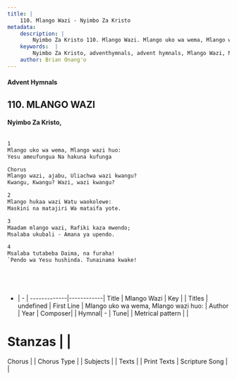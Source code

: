 ```yaml
---
title: |
    110. Mlango Wazi - Nyimbo Za Kristo
metadata:
    description: |
        Nyimbo Za Kristo 110. Mlango Wazi. Mlango uko wa wema, Mlango wazi huo:  Yesu ameufungua Na hakuna kufunga    Chorus Mlango wazi, ajabu, Uliachwa wazi kwangu?  Kwangu, Kwangu? Wazi, wazi kwangu?  
    keywords:  |
        Nyimbo Za Kristo, adventhymnals, advent hymnals, Mlango Wazi, Mlango uko wa wema, Mlango wazi huo: . 
    author: Brian Onang'o
---
```


#### Advent Hymnals
## 110. MLANGO WAZI
####  Nyimbo Za Kristo,

```txt

1
Mlango uko wa wema, Mlango wazi huo: 
Yesu ameufungua Na hakuna kufunga  

Chorus
Mlango wazi, ajabu, Uliachwa wazi kwangu? 
Kwangu, Kwangu? Wazi, wazi kwangu?

2
Mlango hukaa wazi Watu waokolewe: 
Maskini na matajiri Wa mataifa yote.

3
Maadam mlango wazi, Rafiki kaza mwendo; 
Msalaba ukubali - Amana ya upendo.

4
Msalaba tutabeba Daima, na furaha! 
`Pendo wa Yesu hushinda. Tunainama kwake!






```

- |   -  |
-------------|------------|
Title | Mlango Wazi |
Key |  |
Titles | undefined |
First Line | Mlango uko wa wema, Mlango wazi huo:  |
Author | 
Year | 
Composer| |
Hymnal|  - |
Tune|  |
Metrical pattern | |
# Stanzas |  |
Chorus |  |
Chorus Type |  |
Subjects | |
Texts |  |
Print Texts | 
Scripture Song |  |
    
